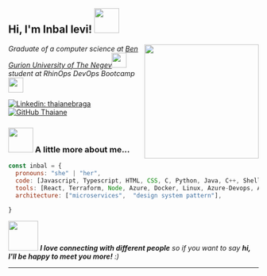 <h2> Hi, I'm Inbal levi! <img src="https://media.giphy.com/media/mGcNjsfWAjY5AEZNw6/giphy.gif" width="50"></h2>
<img align='right' src="https://media.giphy.com/media/ieyl9zmCjO4b4t6qoY/giphy.gif" width="230">
<p><em>Graduate of a computer science at <a href="https://in.bgu.ac.il/Pages/default.aspx">Ben Gurion University of The Negev</a><img src="https://media.giphy.com/media/fYSnHlufseco8Fh93Z/giphy.gif" width="30"></br>student at RhinOps DevOps Bootcamp <a href="https://www.thoughtworks.com"></a><img src="https://media.giphy.com/media/WUlplcMpOCEmTGBtBW/giphy.gif" width="30"> 
</em></p>

[![Linkedin: thaianebraga](https://img.shields.io/badge/-inballevi-blue?style=flat-square&logo=Linkedin&logoColor=white&link=https://www.linkedin.com/in/inbal-levi-a7b3451b3/)](https://www.linkedin.com/in/inbal-levi-a7b3451b3/)
[![GitHub Thaiane](https://img.shields.io/github/followers/inbalLevi?label=follow&style=social)](https://github.com/inbalLevi)


### <img src="https://media.giphy.com/media/VgCDAzcKvsR6OM0uWg/giphy.gif" width="50"> A little more about me...  

```javascript
const inbal = {
  pronouns: "she" | "her",
  code: [Javascript, Typescript, HTML, CSS, C, Python, Java, C++, Shell, SQL],
  tools: [React, Terraform, Node, Azure, Docker, Linux, Azure-Devops, Ansible],
  architecture: ["microservices",  "design system pattern"],
 
}
```

<img src="https://media.giphy.com/media/LnQjpWaON8nhr21vNW/giphy.gif" width="60"> <em><b>I love connecting with different people</b> so if you want to say <b>hi, I'll be happy to meet you more!</b> :)</em>

---

